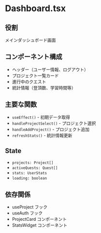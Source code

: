 # Dashboard.tsx

## 役割
メインダッシュボード画面

## コンポーネント構成
- ヘッダー（ユーザー情報、ログアウト）
- プロジェクト一覧カード
- 進行中のクエスト
- 統計情報（登頂数、学習時間等）

## 主要な関数
- `useEffect()` - 初期データ取得
- `handleProjectSelect()` - プロジェクト選択
- `handleAddProject()` - プロジェクト追加
- `refreshStats()` - 統計情報更新

## State
- `projects: Project[]`
- `activeQuests: Quest[]`
- `stats: UserStats`
- `loading: boolean`

## 依存関係
- useProject フック
- useAuth フック
- ProjectCard コンポーネント
- StatsWidget コンポーネント